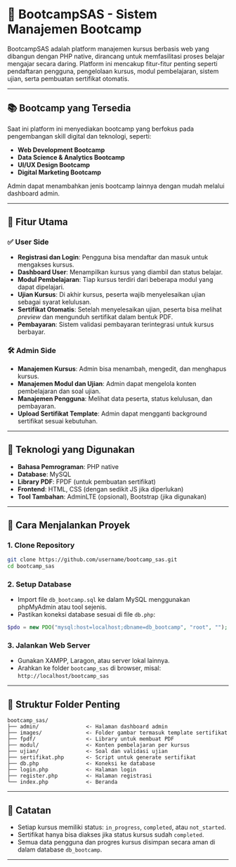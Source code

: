 # 🧠 BootcampSAS - Sistem Manajemen Bootcamp

BootcampSAS adalah platform manajemen kursus berbasis web yang dibangun dengan PHP native, dirancang untuk memfasilitasi proses belajar mengajar secara daring. Platform ini mencakup fitur-fitur penting seperti pendaftaran pengguna, pengelolaan kursus, modul pembelajaran, sistem ujian, serta pembuatan sertifikat otomatis.

---

## 📚 Bootcamp yang Tersedia

Saat ini platform ini menyediakan bootcamp yang berfokus pada pengembangan skill digital dan teknologi, seperti:

* **Web Development Bootcamp**
* **Data Science & Analytics Bootcamp**
* **UI/UX Design Bootcamp**
* **Digital Marketing Bootcamp**

Admin dapat menambahkan jenis bootcamp lainnya dengan mudah melalui dashboard admin.

---

## 🌟 Fitur Utama

### ✅ User Side

* **Registrasi dan Login**: Pengguna bisa mendaftar dan masuk untuk mengakses kursus.
* **Dashboard User**: Menampilkan kursus yang diambil dan status belajar.
* **Modul Pembelajaran**: Tiap kursus terdiri dari beberapa modul yang dapat dipelajari.
* **Ujian Kursus**: Di akhir kursus, peserta wajib menyelesaikan ujian sebagai syarat kelulusan.
* **Sertifikat Otomatis**: Setelah menyelesaikan ujian, peserta bisa melihat *preview* dan mengunduh sertifikat dalam bentuk PDF.
* **Pembayaran**: Sistem validasi pembayaran terintegrasi untuk kursus berbayar.

### 🛠️ Admin Side

* **Manajemen Kursus**: Admin bisa menambah, mengedit, dan menghapus kursus.
* **Manajemen Modul dan Ujian**: Admin dapat mengelola konten pembelajaran dan soal ujian.
* **Manajemen Pengguna**: Melihat data peserta, status kelulusan, dan pembayaran.
* **Upload Sertifikat Template**: Admin dapat mengganti background sertifikat sesuai kebutuhan.

---

## 🧰 Teknologi yang Digunakan

* **Bahasa Pemrograman**: PHP native
* **Database**: MySQL
* **Library PDF**: FPDF (untuk pembuatan sertifikat)
* **Frontend**: HTML, CSS (dengan sedikit JS jika diperlukan)
* **Tool Tambahan**: AdminLTE (opsional), Bootstrap (jika digunakan)

---

## 🔧 Cara Menjalankan Proyek

### 1. Clone Repository

```bash
git clone https://github.com/username/bootcamp_sas.git
cd bootcamp_sas
```

### 2. Setup Database

* Import file `db_bootcamp.sql` ke dalam MySQL menggunakan phpMyAdmin atau tool sejenis.
* Pastikan koneksi database sesuai di file `db.php`:

```php
$pdo = new PDO("mysql:host=localhost;dbname=db_bootcamp", "root", "");
```

### 3. Jalankan Web Server

* Gunakan XAMPP, Laragon, atau server lokal lainnya.
* Arahkan ke folder `bootcamp_sas` di browser, misal:
  `http://localhost/bootcamp_sas`

---

## 📁 Struktur Folder Penting

```
bootcamp_sas/
├── admin/               <- Halaman dashboard admin
├── images/              <- Folder gambar termasuk template sertifikat
├── fpdf/                <- Library untuk membuat PDF
├── modul/               <- Konten pembelajaran per kursus
├── ujian/               <- Soal dan validasi ujian
├── sertifikat.php       <- Script untuk generate sertifikat
├── db.php               <- Koneksi ke database
├── login.php            <- Halaman login
├── register.php         <- Halaman registrasi
└── index.php            <- Beranda
```

---

## 📌 Catatan

* Setiap kursus memiliki status: `in_progress`, `completed`, atau `not_started`.
* Sertifikat hanya bisa diakses jika status kursus sudah `completed`.
* Semua data pengguna dan progres kursus disimpan secara aman di dalam database `db_bootcamp`.
---
